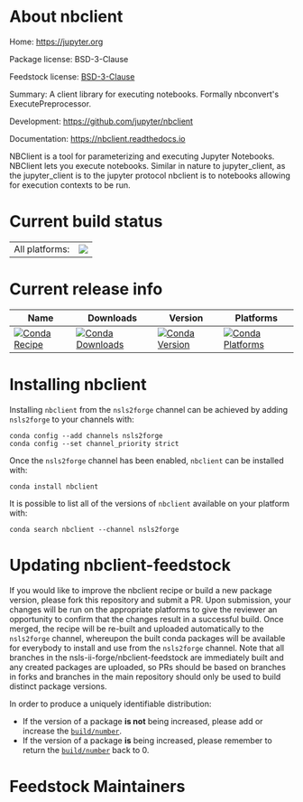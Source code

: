 About nbclient
==============

Home: https://jupyter.org

Package license: BSD-3-Clause

Feedstock license: [BSD-3-Clause](https://github.com/nsls-ii-forge/nbclient-feedstock/blob/master/LICENSE.txt)

Summary: A client library for executing notebooks. Formally nbconvert's ExecutePreprocessor.

Development: https://github.com/jupyter/nbclient

Documentation: https://nbclient.readthedocs.io

NBClient is a tool for parameterizing and executing Jupyter Notebooks.
NBClient lets you execute notebooks. Similar in nature to jupyter_client, as the jupyter_client
is to the jupyter protocol nbclient is to notebooks allowing for execution contexts to be run.


Current build status
====================


<table><tr><td>All platforms:</td>
    <td>
      <a href="https://dev.azure.com/nsls2forge/nsls2forge/_build/latest?definitionId=240&branchName=master">
        <img src="https://dev.azure.com/nsls2forge/nsls2forge/_apis/build/status/nbclient-feedstock?branchName=master">
      </a>
    </td>
  </tr>
</table>

Current release info
====================

| Name | Downloads | Version | Platforms |
| --- | --- | --- | --- |
| [![Conda Recipe](https://img.shields.io/badge/recipe-nbclient-green.svg)](https://anaconda.org/nsls2forge/nbclient) | [![Conda Downloads](https://img.shields.io/conda/dn/nsls2forge/nbclient.svg)](https://anaconda.org/nsls2forge/nbclient) | [![Conda Version](https://img.shields.io/conda/vn/nsls2forge/nbclient.svg)](https://anaconda.org/nsls2forge/nbclient) | [![Conda Platforms](https://img.shields.io/conda/pn/nsls2forge/nbclient.svg)](https://anaconda.org/nsls2forge/nbclient) |

Installing nbclient
===================

Installing `nbclient` from the `nsls2forge` channel can be achieved by adding `nsls2forge` to your channels with:

```
conda config --add channels nsls2forge
conda config --set channel_priority strict
```

Once the `nsls2forge` channel has been enabled, `nbclient` can be installed with:

```
conda install nbclient
```

It is possible to list all of the versions of `nbclient` available on your platform with:

```
conda search nbclient --channel nsls2forge
```




Updating nbclient-feedstock
===========================

If you would like to improve the nbclient recipe or build a new
package version, please fork this repository and submit a PR. Upon submission,
your changes will be run on the appropriate platforms to give the reviewer an
opportunity to confirm that the changes result in a successful build. Once
merged, the recipe will be re-built and uploaded automatically to the
`nsls2forge` channel, whereupon the built conda packages will be available for
everybody to install and use from the `nsls2forge` channel.
Note that all branches in the nsls-ii-forge/nbclient-feedstock are
immediately built and any created packages are uploaded, so PRs should be based
on branches in forks and branches in the main repository should only be used to
build distinct package versions.

In order to produce a uniquely identifiable distribution:
 * If the version of a package **is not** being increased, please add or increase
   the [``build/number``](https://docs.conda.io/projects/conda-build/en/latest/resources/define-metadata.html#build-number-and-string).
 * If the version of a package **is** being increased, please remember to return
   the [``build/number``](https://docs.conda.io/projects/conda-build/en/latest/resources/define-metadata.html#build-number-and-string)
   back to 0.

Feedstock Maintainers
=====================


